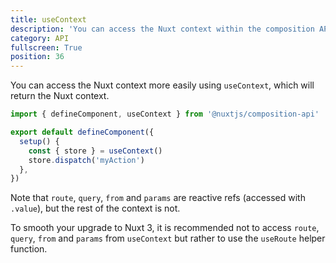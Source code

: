 ```yaml
---
title: useContext
description: 'You can access the Nuxt context within the composition API'
category: API
fullscreen: True
position: 36
---
```


You can access the Nuxt context more easily using `useContext`, which will return the Nuxt context.

```ts
import { defineComponent, useContext } from '@nuxtjs/composition-api'

export default defineComponent({
  setup() {
    const { store } = useContext()
    store.dispatch('myAction')
  },
})
```

<alert type="info">Note that `route`, `query`, `from` and `params` are reactive refs (accessed with `.value`), but the rest of the context is not.</alert>

<alert type="warning">To smooth your upgrade to Nuxt 3, it is recommended not to access `route`, `query`, `from` and `params` from `useContext` but rather to use the `useRoute` helper function.</alert>
